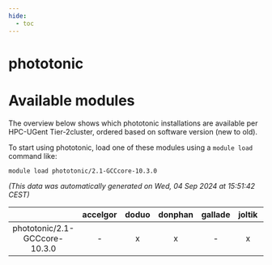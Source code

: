 ```yaml
---
hide:
  - toc
---
```


phototonic
==========

# Available modules


The overview below shows which phototonic installations are available per HPC-UGent Tier-2cluster, ordered based on software version (new to old).

To start using phototonic, load one of these modules using a `module load` command like:

```shell
module load phototonic/2.1-GCCcore-10.3.0
```

*(This data was automatically generated on Wed, 04 Sep 2024 at 15:51:42 CEST)*  

| |accelgor|doduo|donphan|gallade|joltik|shinx|skitty|
| :---: | :---: | :---: | :---: | :---: | :---: | :---: | :---: |
|phototonic/2.1-GCCcore-10.3.0|-|x|x|-|x|-|x|
